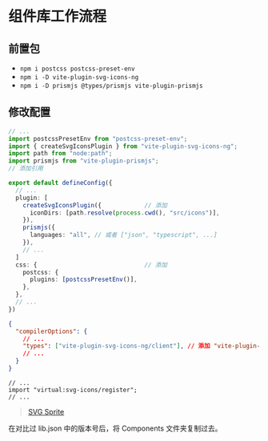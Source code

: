 # 组件库工作流程

## 前置包

- `npm i postcss postcss-preset-env`
- `npm i -D vite-plugin-svg-icons-ng`
- `npm i -D prismjs @types/prismjs vite-plugin-prismjs`

## 修改配置

```vite.config.ts
// ...
import postcssPresetEnv from "postcss-preset-env";
import { createSvgIconsPlugin } from "vite-plugin-svg-icons-ng";
import path from "node:path";
import prismjs from "vite-plugin-prismjs";
// 添加引用

export default defineConfig({
  // ...
  plugin: [
    createSvgIconsPlugin({            // 添加
      iconDirs: [path.resolve(process.cwd(), "src/icons")],
    }),
    prismjs({
      languages: "all", // 或者 ["json", "typescript", ...]
    }),
    // ...
  ]
  css: {                              // 添加
    postcss: {
      plugins: [postcssPresetEnv()],
    },
  },
  // ...
})
```

```tsconfig.json
{
  "compilerOptions": {
    // ...
    "types": ["vite-plugin-svg-icons-ng/client"], // 添加 "vite-plugin-svg-icons-ng/client"
    // ...
  }
}
```

```index.tsx
// ...
import "virtual:svg-icons/register";
// ...
```

> [SVG Sprite](https://blog.yangxu52.top/vite-plugin-svg-icons-ng/zh/)

在对比过 lib.json 中的版本号后，将 Components 文件夹复制过去。
